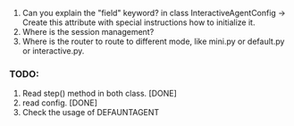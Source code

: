 1. Can you explain the "field" keyword? in class InteractiveAgentConfig
-> Create this attribute with special instructions how to initialize it.
2. Where is the session management?
3. Where is the router to route to different mode, like mini.py or default.py or interactive.py. 

### TODO:
1. Read step() method in both class. [DONE]
2. read config. [DONE]
3. Check the usage of DEFAUNTAGENT
